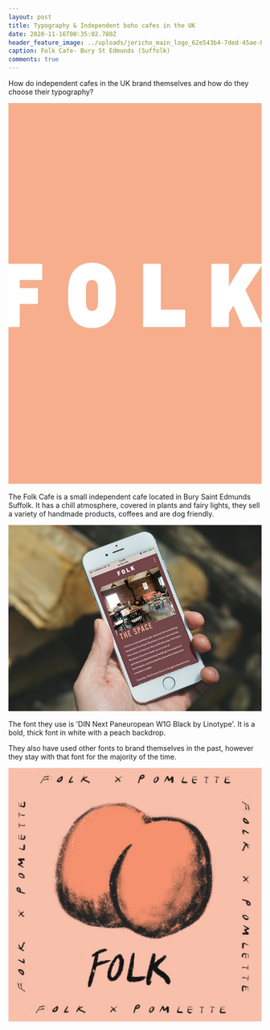 ```yaml
---
layout: post
title: Typography & Independent boho cafes in the UK
date: 2020-11-16T00:35:02.780Z
header_feature_image: ../uploads/jericho_main_logo_62e543b4-7ded-45ae-bcdb-874439f3b3fb.png
caption: Folk Cafe- Bury St Edmunds (Suffolk)
comments: true
---
```

How do independent cafes in the UK brand themselves and how do they choose their typography?

![Folk Cafe- Bury St Edmunds (Suffolk)](../uploads/folk-typog.jpg)

The Folk Cafe is a small independent cafe located in Bury Saint Edmunds Suffolk. It has a chill atmosphere, covered in plants and fairy lights, they sell a variety of handmade products, coffees and are dog friendly.

![](../uploads/folk-website-iphone.jpg)

The font they use is 'DIN Next Paneuropean W1G Black by Linotype'. It is a bold, thick font in white with a peach backdrop. 

They also have used other fonts to brand themselves in the past, however they stay with that font for the majority of the time. 

![](../uploads/folk.jpg)